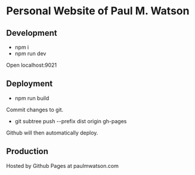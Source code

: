 # Personal Website of Paul M. Watson

## Development
- npm i
- npm run dev

Open localhost:9021

## Deployment

- npm run build

Commit changes to git.

- git subtree push --prefix dist origin gh-pages

Github will then automatically deploy.

## Production
Hosted by Github Pages at paulmwatson.com
